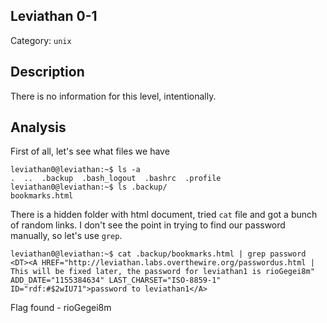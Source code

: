 ## Leviathan 0-1
Category: `unix`

## Description
There is no information for this level, intentionally.

## Analysis
First of all, let's see what files we have

```
leviathan0@leviathan:~$ ls -a
.  ..  .backup  .bash_logout  .bashrc  .profile
leviathan0@leviathan:~$ ls .backup/
bookmarks.html
```

There is a hidden folder with html document, tried `cat` file and got a bunch of random links. I don't see the point in trying to find our password manually, so let's use `grep`.
```
leviathan0@leviathan:~$ cat .backup/bookmarks.html | grep password
<DT><A HREF="http://leviathan.labs.overthewire.org/passwordus.html | This will be fixed later, the password for leviathan1 is rioGegei8m" ADD_DATE="1155384634" LAST_CHARSET="ISO-8859-1" ID="rdf:#$2wIU71">password to leviathan1</A>
```

Flag found - rioGegei8m
